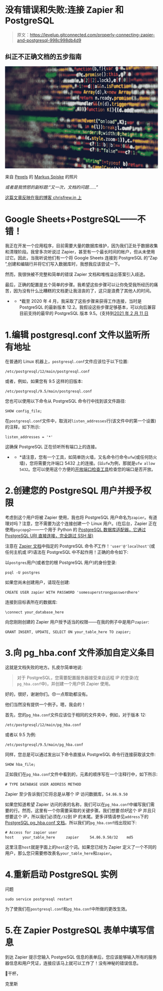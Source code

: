 # 没有错误和失败:连接 Zapier 和 PostgreSQL

> 原文：<https://levelup.gitconnected.com/properly-connecting-zapier-and-postgresql-998c998db4d9>

## 纠正不正确文档的五步指南

![](img/db2bc8f0e8b8c39be40d56ac70db7a2b.png)

来自 [Pexels](https://www.pexels.com/photo/creative-internet-computer-display-2004161/?utm_content=attributionCopyText&utm_medium=referral&utm_source=pexels) 的 [Markus Spiske](https://www.pexels.com/@markusspiske?utm_content=attributionCopyText&utm_medium=referral&utm_source=pexels) 的照片

*或者是我愤怒的副标题:“又一次，文档的问题……”*

[这篇文章反映在我的博客 chrisfrew.in 上](https://chrisfrew.in/error-and-failure-free-connecting-zapier-and-postgresql/)

# Google Sheets+PostgreSQL——不错！

我正在开发一个应用程序，目前需要大量的数据库维护，因为我们正处于数据收集和清理阶段。我曾多次听说过 Zapier，甚至有一个最长时间的帐户，但从未使用过它。因此，当我听说他们有一个将 Google Sheets 连接到 PostgreSQL 的“Zap ”,创建和编辑行并将它们写入数据库时，我想我应该尝试一下。

然而，我很快被不完整和简单的错误 Zapier 文档和堆栈溢出答案引入歧途。

最后，正确的配置是五个简单的步骤。我希望这些步骤可以让你免受我所经历的痛苦，因为没有什么比糟糕的文档更让我沮丧的了，这只是浪费了其他人的时间。

* * *截至 2020 年 4 月，我采取了这些步骤来获得工作连接，当时是 PostgreSQL 的最新版本 12.2。我假设这些步骤足够基本，可以向后兼容目前支持的最早的 PostgreSQL 版本 9.5。(支持到[2021 年 2 月 11 日](https://www.postgresql.org/support/versioning/)

# 1.编辑 postgresql.conf 文件以监听所有地址

在普通的 Linux 机器上，`postgresql.conf`文件应该位于以下位置:

`/etc/postgresql/12/main/postgresql.conf`

或者，例如，如果您有 9.5 这样的旧版本:

`/etc/postgresql/9.5/main/postgresql.conf`

您也可以使用以下命令从 PostgreSQL 命令行中找到该文件路径:

`SHOW config_file;`

在`postgresql.conf`文件中，取消对`listen_addresses`行(该文件中的第一个设置)的注释，如下所示:

`listen_addresses = '*'`

这确保 PostgreSQL 正在侦听所有端口上的连接。

* * *请注意，您有一个工具，如简单防火墙，又名命令行命令`ufw`(或任何防火墙)，您将需要允许端口 5432 上的连接。(以`ufw`为例，那就是`ufw allow 5432`。您可以使用这个方便的[开放端口检查工具](https://www.yougetsignal.com/tools/open-ports/)检查您的端口是否开放。

# 2.创建您的 PostgreSQL 用户并授予权限

考虑到这个用户将被 Zapier 使用，我也将 PostgreSQL 用户命名为`zapier`。有道理对吗？注意，您不需要为这个连接创建一个 Linux 用户。(在后台，Zapier 正在使用`psycopg2`——一个用于 Python 的 [PostgreSQL 数据库适配器，它通过 PostgreSQL URI 直接连接，完全跳过 SSH 层)](https://www.psycopg.org/docs/)

注意在 [Zapier 文档](https://zapier.com/apps/mysql/help)中指定的 PostgreSQL 命令*不*工作！`'user'@'localhost'`(或任何主机或 IP)语法在 PostgreSQL 中不起作用！正确的命令如下:

以`postgres`用户(或者您的根 PostgreSQL 用户)的身份登录:

`psql -U postgres`

如果您尚未创建用户，请现在创建:

`CREATE USER zapier WITH PASSWORD 'somesuperstrongpasswordhere'`

连接到目标表所在的数据库:

`\connect your_database_here`

向您刚刚创建的 Zapier 用户授予适当的权限——在我的例子中是用户`zapier`:

`GRANT INSERT, UPDATE, SELECT ON your_table_here TO zapier;`

# 3.向 pg_hba.conf 文件添加自定义条目

这就是文档失败的地方。扎皮尔简单地说:

> 对于 PostgreSQL，您需要配置服务器接受来自远程 IP 的登录(在`pg_hba.conf`中)，并创建一个用户供 Zapier 使用。

好的，很好，谢谢你们。😞一点帮助都没有。

他们当然没有提供一个例子。嗯，我会的！

首先，您的`pg_hba.conf`文件应该位于相同的文件夹中，例如，对于版本 12:

`/etc/postgresql/12/main/pg_hba.conf`

或者以 9.5 为例:

`/etc/postgresql/9.5/main/pg_hba.conf`

同样，您总是可以通过发出以下命令直接从 PostgreSQL 命令行连接获取该文件:

`SHOW hba_file;`

正如我们在`pg_hba.conf`文件中看到的，元素的顺序写在一个注释行中，如下所示:

`# TYPE DATABASE USER ADDRESS METHOD`

Zapier 至少告诉我们它将总是从哪个 IP 访问数据库，`54.86.9.50`

如果您知道希望 Zapier 访问的表的名称，我们可以在`pg_hba.conf`中编写我们需要的行。然而，这里有一个你需要采取的关键步骤。我们想要*恰好*这个 IP 并且只想要这个 IP，所以我们必须在`/32`到 IP 的末尾。更多详情请参见`address`下的 [PostgreSQL pg_hba.conf 文档](https://www.postgresql.org/docs/9.1/auth-pg-hba-conf.html)。所以我们的`pg_hba.conf`线出现如下:

```
# Access for zapier user
host    your_table_here     zapier     54.86.9.50/32    md5
```

这里注意`host`就是字面上的`host`这个词。如果您已经为 Zapier 定义了一个不同的用户，那么您只需要修改表名`your_table_here`和`zapier`。

# 4.重新启动 PostgreSQL 实例

问题

`sudo service postgresql restart`

为了使我们在`postgresql.conf`和`pg_hba.conf`中所做的更改生效。

# 5.在 Zapier PostgreSQL 表单中填写信息

到达 Zapier 提示您输入 PostgreSQL 信息的表单后，您应该能够输入所有的服务器信息和用户凭证，连接应该马上就可以工作了！没有神秘的错误信息。

🍺干杯，

克里斯